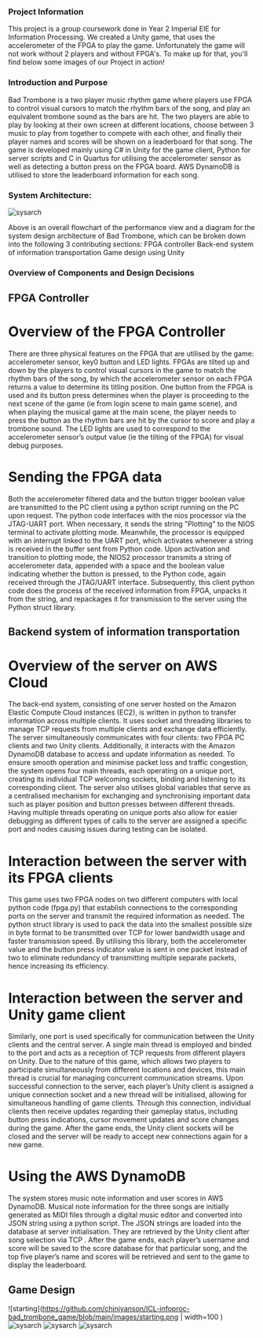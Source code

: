 ### Project Information

This project is a group coursework done in Year 2 Imperial EIE for Information Processing. We created a Unity game, that uses the accelerometer of the FPGA to play the game. Unfortunately the game will not work without 2 players and without FPGA's. To make up for that, you'll find below some images of our Project in action!


### Introduction and Purpose

Bad Trombone is a two player music rhythm game where players use FPGA to control visual cursors to match the rhythm bars of the song, and play an equivalent trombone sound as the bars are hit. The two players are able to play by looking at their own screen at different locations, choose between 3 music to play from together to compete with each other, and finally their player names and scores will be shown on a leaderboard for that song. The game is developed mainly using C# in Unity for the game client, Python for server scripts and C in Quartus for utilising the accelerometer sensor as well as detecting a button press on the FPGA board. AWS DynamoDB is utilised to store the leaderboard information for each song.

### System Architecture:

![sysarch](https://github.com/chinjyanson/ICL-infoproc-bad_trombone_game/blob/main/images/sysarch.jpg)

Above is an overall flowchart of the performance view and a diagram for the system design architecture of Bad Trombone, which can be broken down into the following 3 contributing sections:
FPGA controller
Back-end system of information transportation 
Game design using Unity 

### Overview of Components and Design Decisions

## FPGA Controller
# Overview of the FPGA Controller
There are three physical features on the FPGA that are utilised by the game: accelerometer sensor, key0 button and LED lights. FPGAs are tilted up and down by the players to control visual cursors in the game to match the rhythm bars of the song, by which the accelerometer sensor on each FPGA returns a value to determine its titling position. One button from the FPGA is used and its button press determines when the player is proceeding to the next scene of the game (ie from login scene to main game scene), and  when playing the musical game at the main scene, the player needs to press the button as the rhythm bars are hit by the cursor to score and play a trombone sound. The LED lights are used to correspond to the accelerometer sensor’s output value (ie the tilting of the FPGA) for visual debug purposes.

# Sending the FPGA data 
Both the accelerometer filtered data and the button trigger boolean value are transmitted to the PC client using a python script running on the PC upon request. The python code interfaces with the nios processor via the JTAG-UART port. When necessary, it sends the string "Plotting" to the NIOS terminal to activate plotting mode. Meanwhile, the processor is equipped with an interrupt linked to the UART port, which activates whenever a string is received in the buffer sent from Python code. Upon activation and transition to plotting mode, the NIOS2 processor transmits a string of accelerometer data, appended with a space and the boolean value indicating whether the button is pressed, to the Python code, again received through the JTAG/UART interface. Subsequently, this client python code does the process of the received information from FPGA, unpacks it from the string, and repackages it for transmission to the server using the Python struct library. 

## Backend system of information transportation
# Overview of the server on AWS Cloud 
The back-end system, consisting of one server hosted on the Amazon Elastic Compute Cloud instances (EC2), is written in python to transfer information across multiple clients. It uses socket and threading libraries to manage TCP requests from multiple clients and exchange data efficiently. The server simultaneously communicates with four clients: two FPGA PC clients and two Unity clients. Additionally, it interacts with the Amazon DynamoDB database to access and update information as needed. To ensure smooth operation and minimise packet loss and traffic congestion, the system opens four main threads, each operating on a unique port, creating its individual TCP welcoming sockets, binding and listening to its corresponding client. The server also utilises global variables that serve as a centralised mechanism for exchanging and synchronising important data such as player position and button presses between different threads. Having multiple threads operating on unique ports also allow for easier debugging as different types of calls to the server are assigned a specific port and nodes causing issues during testing can be isolated.

# Interaction between the server with its FPGA clients
This game uses two FPGA nodes on two different computers with local python code (fpga.py) that establish connections to the corresponding ports on the server and transmit the required information as needed. The python struct library is used to pack the data into the smallest possible size in byte format to be transmitted over TCP for lower bandwidth usage and faster transmission speed. By utilising this library, both the accelerometer value and the button press indicator value is sent in one packet instead of two to eliminate redundancy of transmitting multiple separate packets, hence increasing its efficiency. 

#  Interaction between the server and Unity game client 
Similarly, one port is used specifically for communication between the Unity clients and the central server. A single main thread is employed and binded to the port and acts as a reception of TCP requests from different players on Unity. Due to the nature of this game, which allows two players to participate simultaneously from different locations and devices, this main thread is crucial for managing concurrent communication streams. Upon successful connection to the server, each player’s Unity client is assigned a unique connection socket and a new thread will be initialised, allowing for simultaneous handling of game clients. Through this connection, individual clients then receive updates regarding their gameplay status, including button press indications, cursor movement updates and score changes during the game. After the game ends, the Unity client sockets will be closed and the server will be ready to accept new connections again for a new game.

# Using the AWS DynamoDB
The system stores music note information and user scores in AWS DynamoDB. Musical note information for the three songs are initially generated as MIDI files through a digital music editor and converted into JSON string using a python script. The JSON strings are loaded into the database at server initialisation. They are retrieved by the Unity client after song selection via TCP . After the game ends, each player’s username and score will be saved to the score database for that particular song, and the top five player’s name and scores will be retrieved and sent to the game to display the leaderboard.

## Game Design

![starting](https://github.com/chinjyanson/ICL-infoproc-bad_trombone_game/blob/main/images/starting.png | width=100 )
![sysarch](https://github.com/chinjyanson/ICL-infoproc-bad_trombone_game/blob/main/images/sysarch.jpg)
![sysarch](https://github.com/chinjyanson/ICL-infoproc-bad_trombone_game/blob/main/images/sysarch.jpg)
![sysarch](https://github.com/chinjyanson/ICL-infoproc-bad_trombone_game/blob/main/images/sysarch.jpg)

